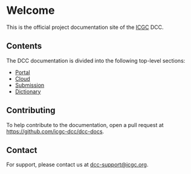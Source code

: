 # Welcome

This is the official project documentation site of the [ICGC](https://icgc.org/) DCC.

## Contents

The DCC documentation is divided into the following top-level sections:

* [Portal](portal/about.md)
* [Cloud](cloud/about.md)
* [Submission](submission/about.md)
* [Dictionary](dictionary/about.md)

## Contributing

To help contribute to the documentation, open a pull request at <a href="https://github.com/icgc-dcc/dcc-docs"><i class="fa fa-github"></i> https://github.com/icgc-dcc/dcc-docs</a>.

## Contact

For support, please contact us at [dcc-support@icgc.org](mailto:dcc-support@icgc.org).
